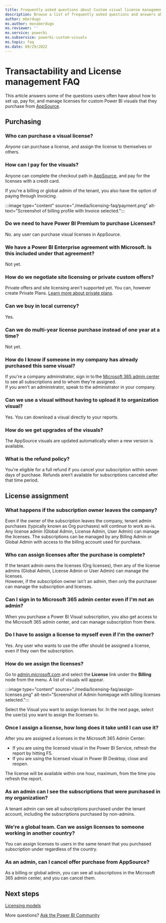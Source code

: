 ```yaml
---  
title: Frequently asked questions about Custom visual license management
description: Browse a list of frequently asked questions and answers about transactability and license management for custom Power BI visuals
author: mberdugo
ms.author: monaberdugo
ms.reviewer: ''
ms.service: powerbi
ms.subservice: powerbi-custom-visuals
ms.topic: faq
ms.date: 09/29/2022
---
```


# Transactability and License management FAQ

This article answers some of the questions users often have about how to set up, pay for, and manage licenses for custom Power BI visuals that they purchase from [AppSource](https://appsource.microsoft.com/).

## Purchasing

### Who can purchase a visual license?

*Anyone* can purchase a license, and assign the license to themselves or others.

### How can I pay for the visuals?

Anyone can complete the checkout path in [AppSource](https://appsource.microsoft.com/), and pay for the licenses with a credit card.  

If you're a billing or global admin of the tenant, you also have the option of paying through Invoicing.

:::image type="content" source="./media/licensing-faq/payment.png" alt-text="Screenshot of billing profile with Invoice selected.":::

### Do we need to have Power BI Premium to purchase Licenses?

No. any user can purchase visual licenses in AppSource.

### We have a Power BI Enterprise agreement with Microsoft. Is this included under that agreement?  

Not yet.  

### How do we negotiate site licensing or private custom offers?

Private offers and site licensing aren't supported yet. You can, however create Private Plans. [Learn more about private plans](/azure/marketplace/private-plans).

### Can we buy in local currency?

Yes.

### Can we do multi-year license purchase instead of one year at a time?

Not yet.  

### How do I know if someone in my company has already purchased this same visual?

If you're a company administrator, sign in to the [Microsoft 365 admin center](https://admin.microsoft.com/Adminportal/Home#/homepage) to see all subscriptions and to whom they're assigned.  
If you aren't an administrator, speak to the administrator in your company.

### Can we use a visual without having to upload it to organization visual?

Yes. You can download a visual directly to your reports.  

### How do we get upgrades of the visuals?  

The AppSource visuals are updated automatically when a new version is available.

### What is the refund policy?

You're eligible for a full refund if you cancel your subscription within seven days of purchase. Refunds aren’t available for subscriptions canceled after that time period.

## License assignment

### What happens if the subscription owner leaves the company?

Even if the owner of the subscription leaves the company, tenant admin purchases (typically known as Org purchases) will continue to work as-is. Any license admin (Global Admin, License Admin, User Admin) can manage the licenses. The subscriptions can be managed by any Billing Admin or Global Admin with access to the billing account used for purchase.

### Who can assign licenses after the purchase is complete?

If the tenant admin owns the licenses (Org licenses), then any of the license admins (Global Admin, License Admin or User Admin) can manage the licenses.  
However, if the subscription owner isn't an admin, then only the purchaser can manage the subscription and licenses.

### Can I sign in to Microsoft 365 admin center even if I'm not an admin?

When you purchase a Power BI Visual subscription, you also get access to the Microsoft 365 admin center, and can manage subscription from there.

### Do I have to assign a license to myself even if I'm the owner?

Yes. Any user who wants to use the offer should be assigned a license, even if they own the subscription.

### How do we assign the licenses?

Go to [admin.microsoft.com](https://admin.microsoft.com/) and select the **License** link under the **Billing** node from the menu. A list of visuals will appear.

:::image type="content" source="./media/licensing-faq/assign-licenses.png" alt-text="Screenshot of Admin homepage with billing licenses selected.":::

Select the Visual you want to assign licenses for. In the next page, select the user(s) you want to assign the licenses to.

### Once I assign a license, how long does it take until I can use it?

After you are assigned a licenses in the Microsoft 365 Admin Center:

* If you are using the licensed visual in the Power BI Service, refresh the report by hitting F5.
* If you are using the licensed visual in Power BI Desktop, close and reopen.

The license will be available within one hour, maximum, from the time you refresh the report.

### As an admin can I see the subscriptions that were purchased in my organization?

A tenant admin can see all subscriptions purchased under the tenant account, including the subscriptions purchased by non-admins.

### We're a global team. Can we assign licenses to someone working in another country?

You can assign licenses to users in the same tenant that you purchased subscription under regardless of the country.

### As an admin, can I cancel offer purchase from AppSource?

As a billing or global admin, you can see all subscriptions in the Microsoft 365 admin center, and you can cancel them.

## Next steps

[Licensing models](custom-visual-licenses.md)

More questions? [Ask the Power BI Community](https://community.powerbi.com)
